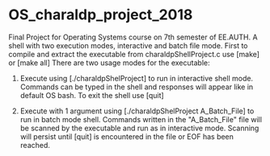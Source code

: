 # OS_charaldp_project_2018
Final Project for Operating Systems course on 7th semester of EE.AUTH. A shell with two execution modes, interactive and batch file mode.
First to compile and extract the executable from charaldpShellProject.c use [make] or [make all]
There are two usage modes for the executable:

1) Execute using [./charaldpShelProject] to run in interactive shell mode. Commands can be typed in the shell and responses will appear like in default OS bash. To exit the shell use [quit]

2) Execute with 1 argument using [./charaldpShelProject A_Batch_File] to run in batch mode shell. Commands written in the "A_Batch_File" file will be scanned by the executable and run as in interactive mode. Scanning will persist until [quit] is encountered in the file or EOF has been reached. 
